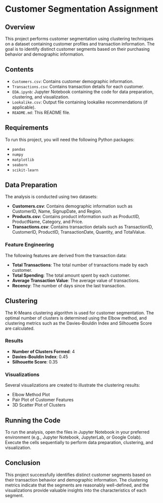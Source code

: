 # Customer Segmentation Assignment

## Overview
This project performs customer segmentation using clustering techniques on a dataset containing customer profiles and transaction information. The goal is to identify distinct customer segments based on their purchasing behavior and demographic information.

## Contents
- `Customers.csv`: Contains customer demographic information.
- `Transactions.csv`: Contains transaction details for each customer.
- `EDA.ipynb`: Jupyter Notebook containing the code for data preparation, clustering, and visualization.
- `Lookalike.csv`: Output file containing lookalike recommendations (if applicable).
- `README.md`: This README file.

## Requirements
To run this project, you will need the following Python packages:
- `pandas`
- `numpy`
- `matplotlib`
- `seaborn`
- `scikit-learn`



## Data Preparation
The analysis is conducted using two datasets:

- **Customers.csv**: Contains demographic information such as CustomerID, Name, SignupDate, and Region.
- **Products.csv:** Contains product information such as ProductID, ProductName, Category, and Price.
- **Transactions.csv**: Contains transaction details such as TransactionID, CustomerID, ProductID, TransactionDate, Quantity, and TotalValue.

### Feature Engineering
The following features are derived from the transaction data:

- **Total Transactions**: The total number of transactions made by each customer.
- **Total Spending**: The total amount spent by each customer.
- **Average Transaction Value**: The average value of transactions.
- **Recency**: The number of days since the last transaction.

## Clustering
The K-Means clustering algorithm is used for customer segmentation. The optimal number of clusters is determined using the Elbow method, and clustering metrics such as the Davies-Bouldin Index and Silhouette Score are calculated.

### Results
- **Number of Clusters Formed**: 4
- **Davies-Bouldin Index**: 0.45
- **Silhouette Score**: 0.35

### Visualizations
Several visualizations are created to illustrate the clustering results:

- Elbow Method Plot
- Pair Plot of Customer Features
- 3D Scatter Plot of Clusters

## Running the Code
To run the analysis, open the files in Jupyter Notebook in your preferred environment (e.g., Jupyter Notebook, JupyterLab, or Google Colab). Execute the cells sequentially to perform data preparation, clustering, and visualization.

## Conclusion
This project successfully identifies distinct customer segments based on their transaction behavior and demographic information. The clustering metrics indicate that the segments are reasonably well-defined, and the visualizations provide valuable insights into the characteristics of each segment.
